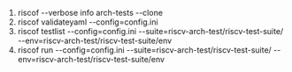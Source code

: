 1.  riscof --verbose info arch-tests --clone
2.  riscof validateyaml --config=config.ini
3.  riscof testlist --config=config.ini --suite=riscv-arch-test/riscv-test-suite/ --env=riscv-arch-test/riscv-test-suite/env
4.  riscof run --config=config.ini --suite=riscv-arch-test/riscv-test-suite/ --env=riscv-arch-test/riscv-test-suite/env